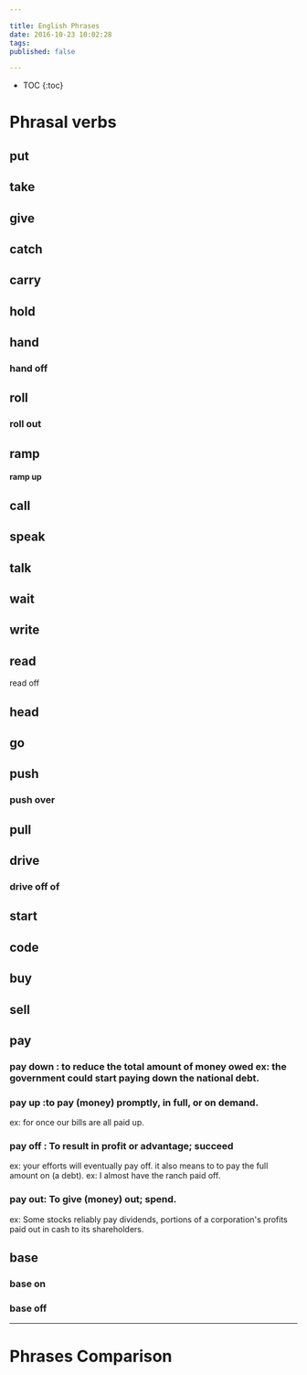 ```yaml
---

title: English Phrases
date: 2016-10-23 10:02:28
tags:
published: false

---
```


* TOC
{:toc}

# Phrasal verbs

## put

## take

## give

## catch

## carry

## hold

## hand

### hand off

## roll

### roll out

## ramp

#### ramp up

## call

## speak

## talk

## wait

## write

## read

read off

## head

## go

## push

### push over

## pull

## drive

### drive off of

## start

## code

## buy

## sell

## pay


### pay down : to reduce the total amount of money owed   ex: the government could  start paying down the national debt.

### pay up :to pay (money) promptly, in full, or on demand.
ex: for once our bills are all paid up.

### pay off : To result in profit or advantage; succeed
ex: your efforts will eventually pay off.
it also means to to pay the full amount on (a debt).
ex: I almost have the ranch paid off.

### pay out: To give (money) out; spend.
ex: Some stocks reliably pay dividends, portions of a corporation's profits paid out in cash to its shareholders.

## base

### base on

### base off

---

# Phrases Comparison
